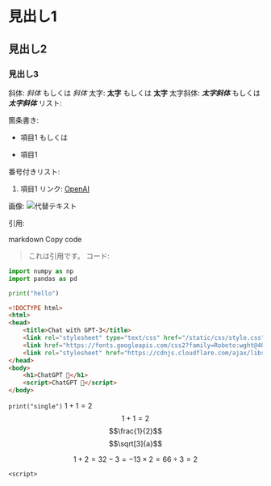 # 見出し1
## 見出し2
### 見出し3

斜体: *斜体* もしくは _斜体_
太字: **太字** もしくは __太字__
太字斜体: ***太字斜体*** もしくは ___太字斜体___
リスト:

箇条書き: 
- 項目1 もしくは 
* 項目1

番号付きリスト: 
1. 項目1
リンク: [OpenAI](https://www.openai.com)

画像: ![代替テキスト](画像URL)

引用:

markdown
Copy code
> これは引用です。
コード:

```python
import numpy as np
import pandas as pd

print("hello")
```

```html
<!DOCTYPE html>
<html>
<head>
    <title>Chat with GPT-3</title>
    <link rel="stylesheet" type="text/css" href="/static/css/style.css">
    <link href="https://fonts.googleapis.com/css2?family=Roboto:wght@400;500;700&display=swap" rel="stylesheet">
    <link rel="stylesheet" href="https://cdnjs.cloudflare.com/ajax/libs/font-awesome/5.15.4/css/all.min.css">
</head>
<body>
    <h1>ChatGPT 📝</h1>
    <script>ChatGPT 📝</script>
</body>
```

`print("single")`
$1+1=2$
$$1+1=2$$
$$\frac{1}{2}$$
$$\sqrt[3]{a}$$

```math
1 + 2 = 3
2 - 3 = -1
3 \times 2 = 6
6 \div 3 = 2
```

`<script>`

<script>
